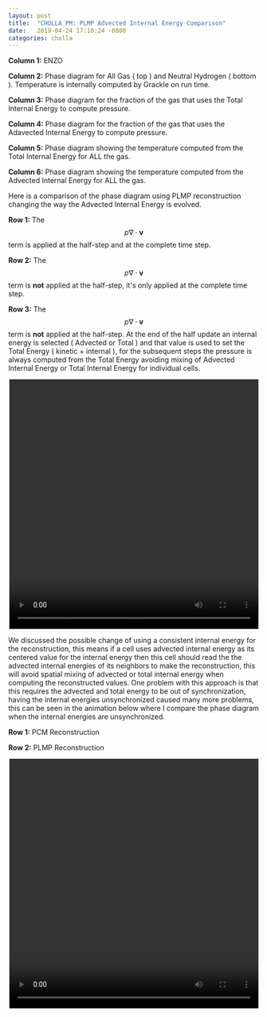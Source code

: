 ```yaml
---
layout: post
title:  "CHOLLA_PM: PLMP Advected Internal Energy Comparison"
date:   2019-04-24 17:10:24 -0800
categories: cholla
---
```



**Column 1:**  ENZO

**Column 2:**  Phase diagram for All Gas ( top ) and Neutral Hydrogen ( bottom ). Temperature is internally computed by Grackle on run time.

**Column 3:**  Phase diagram for the fraction of the gas that uses the Total Internal Energy to compute pressure.

**Column 4:**  Phase diagram for the fraction of the gas that uses the Adavected Internal Energy to compute pressure.


**Column 5:**  Phase diagram showing the temperature computed from the Total Internal Energy for ALL the gas.

**Column 6:**  Phase diagram showing the temperature computed from the Advected Internal Energy for ALL the gas.

Here is a comparison of the phase diagram using PLMP reconstruction changing the way the Advected Internal Energy is evolved.

**Row 1:** The $$p \nabla \cdot \mathbf{v} $$ term is applied at the half-step and at the complete time step.

**Row 2:** The $$p \nabla \cdot \mathbf{v} $$ term is **not** applied at the half-step, it's only applied at the complete time step.

**Row 3:** The $$p \nabla \cdot \mathbf{v} $$ term is **not** applied at the half-step. At the end of the half update an internal energy is selected ( Advected or Total ) and that value is used to set the Total Energy ( kinetic + internal ), for the subsequent steps the pressure is always computed from the Total Energy avoiding mixing of Advected Internal Energy or Total Internal Energy for individual cells.

<div style="text-align: center">
<video src="{{ site.url }}assets/videos/phase_diagram_PLMP_all.mp4" width="500" height="500" controls preload> </video>
</div>

We discussed the possible change of using a consistent internal energy for the reconstruction, this means if a cell uses advected internal energy as its centered value for the internal energy then this cell should read the the advected internal energies of its neighbors to make the reconstruction, this will avoid spatial mixing of advected or total internal energy when computing the reconstructed values. One problem with this approach is that this requires the advected and total energy to be out of synchronization, having the internal energies unsynchronized caused many more problems, this can be seen in the animation below where I compare the phase diagram when the internal energies are unsynchronized.    

**Row 1:** PCM Reconstruction

**Row 2:** PLMP Reconstruction


<div style="text-align: center">
<video src="{{ site.url }}assets/videos/phase_diagram_PLMP_noSync.mp4" width="500" height="500" controls preload> </video>
</div>